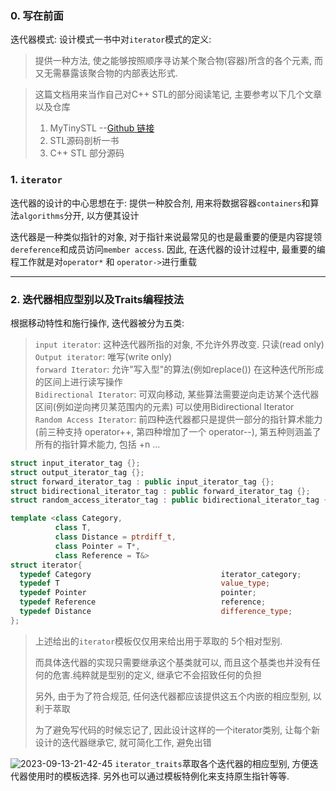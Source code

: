 ### 0. 写在前面
迭代器模式:
设计模式一书中对`iterator`模式的定义:
> 提供一种方法, 使之能够按照顺序寻访某个聚合物(容器)所含的各个元素, 而又无需暴露该聚合物的内部表达形式.

> 这篇文档用来当作自己对C++ STL的部分阅读笔记, 主要参考以下几个文章以及仓库
>
> 1. MyTinySTL --[Github 链接](https://github.com/Alinshans/MyTinySTL)
> 2. STL源码剖析一书
> 3. C++ STL 部分源码

<!-- more -->


### 1. `iterator`
迭代器的设计的中心思想在于: 提供一种胶合剂, 用来将数据容器`containers`和算法`algorithms`分开, 以方便其设计

迭代器是一种类似指针的对象, 对于指针来说最常见的也是最重要的便是内容提领`dereference`和成员访问`member access`. 因此, 在迭代器的设计过程中, 最重要的编程工作就是对`operator*` 和 `operator->`进行重载

---

### 2. 迭代器相应型别以及Traits编程技法

根据移动特性和施行操作, 迭代器被分为五类:

>  `input iterator`: 这种迭代器所指的对象, 不允许外界改变. 只读(read only)\
>  `Output iterator`: 唯写(write only)\
>  `forward Iterator`: 允许"写入型"的算法(例如replace()) 在这种迭代所形成的区间上进行读写操作\
>  `Bidirectional Iterator`: 可双向移动, 某些算法需要逆向走访某个迭代器区间(例如逆向拷贝某范围内的元素) 可以使用Bidirectional Iterator\
>  `Random Access Iterator`: 前四种迭代器都只是提供一部分的指针算术能力(前三种支持 operator++, 第四种增加了一个 operator--), 第五种则涵盖了所有的指针算术能力, 包括 +n ...

```cpp
struct input_iterator_tag {};
struct output_iterator_tag {};
struct forward_iterator_tag : public input_iterator_tag {};
struct bidirectional_iterator_tag : public forward_iterator_tag {};
struct random_access_iterator_tag : public bidirectional_iterator_tag {};

template <class Category, 
          class T, 
          class Distance = ptrdiff_t,
          class Pointer = T*, 
          class Reference = T&>
struct iterator{
  typedef Category                             iterator_category;
  typedef T                                    value_type;
  typedef Pointer                              pointer;
  typedef Reference                            reference;
  typedef Distance                             difference_type;
};
```

> 上述给出的`iterator`模板仅仅用来给出用于萃取的 5个相对型别. 
>
> 而具体迭代器的实现只需要继承这个基类就可以, 而且这个基类也并没有任何的危害.纯粹就是型别的定义, 继承它不会招致任何的负担
>
> 另外, 由于为了符合规范, 任何迭代器都应该提供这五个内嵌的相应型别, 以利于萃取
> 
> 为了避免写代码的时候忘记了, 因此设计这样的一个iterator类别, 让每个新设计的迭代器继承它, 就可简化工作, 避免出错

![2023-09-13-21-42-45](https://hexoblog-1304281944.cos.ap-hongkong.myqcloud.com/hexo/pic/2023-09-13-21-42-45.jpeg)
`iterator_traits`萃取各个迭代器的相应型别, 方便迭代器使用时的模板选择. 另外也可以通过模板特例化来支持原生指针等等.
